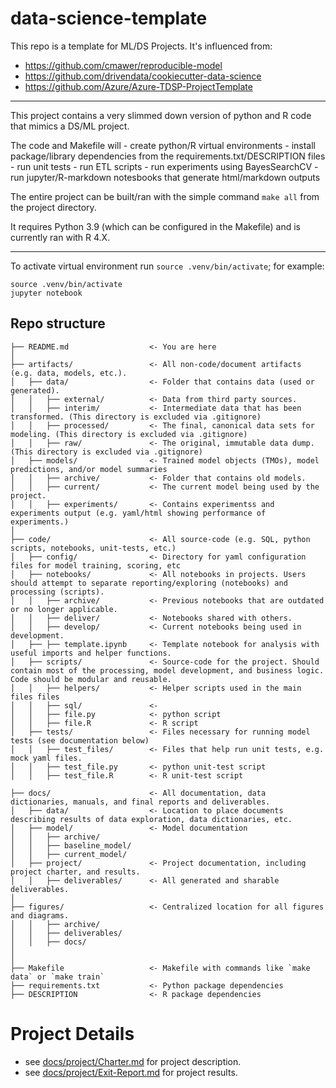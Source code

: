 # data-science-template

This repo is a template for ML/DS Projects. It's influenced from:

- https://github.com/cmawer/reproducible-model
- https://github.com/drivendata/cookiecutter-data-science
- https://github.com/Azure/Azure-TDSP-ProjectTemplate

---

This project contains a very slimmed down version of python and R code that mimics a DS/ML project.

The code and Makefile will
    - create python/R virtual environments
    - install package/library dependencies from the requirements.txt/DESCRIPTION files
    - run unit tests
    - run ETL scripts
    - run experiments using BayesSearchCV
    - run jupyter/R-markdown notesbooks that generate html/markdown outputs

The entire project can be built/ran with the simple command `make all` from the project directory.

It requires Python 3.9 (which can be configured in the Makefile) and is currently ran with R 4.X.

---

To activate virtual environment run `source .venv/bin/activate`; for example:

```commandline
source .venv/bin/activate
jupyter notebook
```

## Repo structure 

```
├── README.md                  <- You are here
│
├── artifacts/                 <- All non-code/document artifacts (e.g. data, models, etc.).
│   ├── data/                  <- Folder that contains data (used or generated).
│   │   ├── external/          <- Data from third party sources.
│   │   ├── interim/           <- Intermediate data that has been transformed. (This directory is excluded via .gitignore)
│   │   ├── processed/         <- The final, canonical data sets for modeling. (This directory is excluded via .gitignore)
│   │   ├── raw/               <- The original, immutable data dump. (This directory is excluded via .gitignore)
│   ├── models/                <- Trained model objects (TMOs), model predictions, and/or model summaries
│   │   ├── archive/           <- Folder that contains old models.
│   │   ├── current/           <- The current model being used by the project.
│   │   ├── experiments/       <- Contains experimentss and experiments output (e.g. yaml/html showing performance of experiments.)
│
├── code/                      <- All source-code (e.g. SQL, python scripts, notebooks, unit-tests, etc.)
│   ├── config/                <- Directory for yaml configuration files for model training, scoring, etc
│   ├── notebooks/             <- All notebooks in projects. Users should attempt to separate reporting/exploring (notebooks) and processing (scripts).
│   │   ├── archive/           <- Previous notebooks that are outdated or no longer applicable.
│   │   ├── deliver/           <- Notebooks shared with others. 
│   │   ├── develop/           <- Current notebooks being used in development.
│   ├── ├── template.ipynb     <- Template notebook for analysis with useful imports and helper functions. 
│   ├── scripts/               <- Source-code for the project. Should contain most of the processing, model development, and business logic. Code should be modular and reusable.
│   │   ├── helpers/           <- Helper scripts used in the main files files 
│   │   ├── sql/               <- 
│   │   ├── file.py            <- python script
│   │   ├── file.R             <- R script
│   ├── tests/                 <- Files necessary for running model tests (see documentation below) 
│   │   ├── test_files/        <- Files that help run unit tests, e.g. mock yaml files.
│   │   ├── test_file.py       <- python unit-test script
│   │   ├── test_file.R        <- R unit-test script

├── docs/                      <- All documentation, data dictionaries, manuals, and final reports and deliverables.
│   ├── data/                  <- Location to place documents describing results of data exploration, data dictionaries, etc.
│   ├── model/                 <- Model documentation 
│   │   ├── archive/
│   │   ├── baseline_model/
│   │   ├── current_model/
│   ├── project/               <- Project documentation, including project charter, and results.
│   │   ├── deliverables/      <- All generated and sharable deliverables.
│
├── figures/                   <- Centralized location for all figures and diagrams.
│   │   ├── archive/
│   │   ├── deliverables/
│   │   ├── docs/
│
│
├── Makefile                   <- Makefile with commands like `make data` or `make train`
├── requirements.txt           <- Python package dependencies
├── DESCRIPTION                <- R package dependencies

```

# Project Details

- see [docs/project/Charter.md](./docs/project/Charter.md) for project description.
- see [docs/project/Exit-Report.md](./docs/project/Exit-Report.md) for project results.
